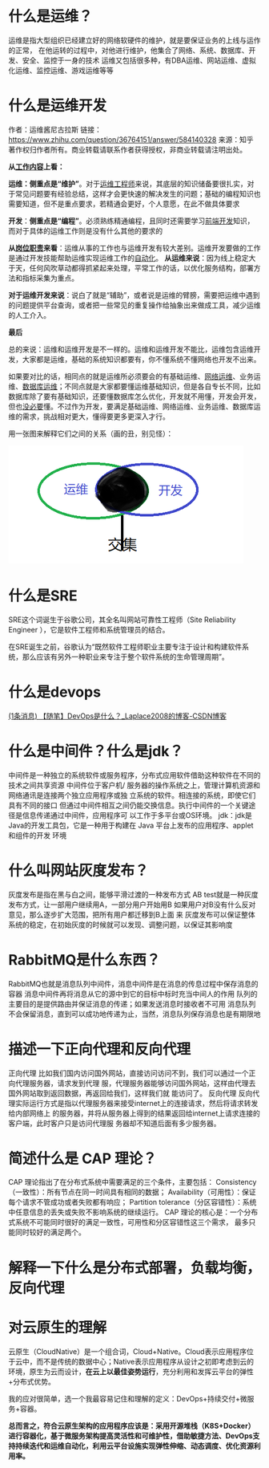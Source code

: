 # 什么是运维？

运维是指大型组织已经建立好的网络软硬件的维护，就是要保证业务的上线与运作的正常，
在他运转的过程中，对他进行维护，他集合了网络、系统、数据库、开发、安全、监控于一身的技术
运维又包括很多种，有DBA运维、网站运维、虚拟化运维、监控运维、游戏运维等等

# 什么是运维开发

作者：运维酱尼古拉斯
链接：https://www.zhihu.com/question/36764151/answer/584140328
来源：知乎
著作权归作者所有。商业转载请联系作者获得授权，非商业转载请注明出处。



**从[工作内容](https://www.zhihu.com/search?q=工作内容&search_source=Entity&hybrid_search_source=Entity&hybrid_search_extra={"sourceType"%3A"answer"%2C"sourceId"%3A584140328})上看：** 

**运维：侧重点是“维护”**。对于[运维工程师](https://www.zhihu.com/search?q=运维工程师&search_source=Entity&hybrid_search_source=Entity&hybrid_search_extra={"sourceType"%3A"answer"%2C"sourceId"%3A584140328})来说，其底层的知识储备要很扎实，对于常见问题要有经验总结，这样才会更快速的解决发生的问题；基础的编程知识也需要知道，但不是重点要求，若精通会更好，个人意愿，在此不做具体要求 

**开发**：**侧重点是“编程”**。必须熟练精通编程，且同时还需要学习[前端开发](https://www.zhihu.com/search?q=前端开发&search_source=Entity&hybrid_search_source=Entity&hybrid_search_extra={"sourceType"%3A"answer"%2C"sourceId"%3A584140328})知识，而对于具体的运维工作则是没有什么其他的要求的 



**从[岗位职责](https://www.zhihu.com/search?q=岗位职责&search_source=Entity&hybrid_search_source=Entity&hybrid_search_extra={"sourceType"%3A"answer"%2C"sourceId"%3A584140328})来看**：运维从事的工作也与运维开发有较大差别。运维开发要做的工作是通过开发技能帮助运维实现运维工作的[自动化](https://www.zhihu.com/search?q=自动化&search_source=Entity&hybrid_search_source=Entity&hybrid_search_extra={"sourceType"%3A"answer"%2C"sourceId"%3A584140328})。
    **从运维来说**：因为线上稳定大于天，任何风吹草动都得抓紧起来处理，平常工作的话，以优化服务结构，部署方法和指标采集为重点。 

**对于运维开发来说**：说白了就是“辅助”，或者说是运维的臂膀，需要把运维中遇到的问题提供平台查询，或者把一些常见的重复操作给抽象出来做成工具，减少运维的人工介入。 


**最后** 

总的来说：运维和运维开发是不一样的。运维和运维开发不能比，运维包含运维开发，大家都是运维，基础的系统知识都要有，你不懂系统不懂网络也开发不出来。 

如果要对比的话，相同点的就是运维所必须要会的有基础运维、[网络运维](https://www.zhihu.com/search?q=网络运维&search_source=Entity&hybrid_search_source=Entity&hybrid_search_extra={"sourceType"%3A"answer"%2C"sourceId"%3A584140328})、业务运维、[数据库运维](https://www.zhihu.com/search?q=数据库运维&search_source=Entity&hybrid_search_source=Entity&hybrid_search_extra={"sourceType"%3A"answer"%2C"sourceId"%3A584140328})；不同点就是大家都要懂运维基础知识，但是各自专长不同，比如数据库除了要有基础知识，还要懂数据库怎么优化，开发就不用懂，开发会开发，但也[没必要](https://www.zhihu.com/search?q=没必要&search_source=Entity&hybrid_search_source=Entity&hybrid_search_extra={"sourceType"%3A"answer"%2C"sourceId"%3A584140328})懂。不过作为开发，要满足基础运维、网络运维、业务运维、数据库运维的需求，挑战相对更大，懂得要更多更深入才行。 



用一张图来解释它们之间的关系（画的丑，别见怪）： 





![img](assets/v2-f4966e9ac5cf95ef866dbcc528353646_720w.png)

# 什么是SRE

SRE这个词诞生于谷歌公司，其全名叫网站可靠性工程师（Site Reliability Engineer ），它是软件工程师和系统管理员的结合。

在SRE诞生之前，谷歌认为“既然软件工程师职业主要专注于设计和构建软件系统，那么应该有另外一种职业来专注于整个软件系统的生命管理周期”。

# 什么是devops

[(1条消息) 【随笔】DevOps是什么？_Laplace2008的博客-CSDN博客](https://blog.csdn.net/wkkan/article/details/131208804)

# 什么是中间件？什么是jdk？

中间件是一种独立的系统软件或服务程序，分布式应用软件借助这种软件在不同的技术之间共享资源
中间件位于客户机/ 服务器的操作系统之上，管理计算机资源和网络通讯是连接两个独立应用程序或独
立系统的软件。相连接的系统，即使它们具有不同的接口
但通过中间件相互之间仍能交换信息。执行中间件的一个关键途径是信息传递通过中间件，应用程序可
以工作于多平台或OS环境。
jdk：jdk是Java的开发工具包，它是一种用于构建在 Java 平台上发布的应用程序、applet 和组件的开发
环境

# 什么叫网站灰度发布？

灰度发布是指在黑与白之间，能够平滑过渡的一种发布方式
AB test就是一种灰度发布方式，让一部用户继续用A，一部分用户开始用B
如果用户对B没有什么反对意见，那么逐步扩大范围，把所有用户都迁移到B上面 来
灰度发布可以保证整体系统的稳定，在初始灰度的时候就可以发现、调整问题，以保证其影响度

# RabbitMQ是什么东西？

RabbitMQ也就是消息队列中间件，消息中间件是在消息的传息过程中保存消息的容器
消息中间件再将消息从它的源中到它的目标中标时充当中间人的作用
队列的主要目的是提供路由并保证消息的传递；如果发送消息时接收者不可用
消息队列不会保留消息，直到可以成功地传递为止，当然，消息队列保存消息也是有期限地

# 描述一下正向代理和反向代理
正向代理
比如我们国内访问国外网站，直接访问访问不到，我们可以通过一个正向代理服务器，请求发到代理
服，代理服务器能够访问国外网站，这样由代理去国外网站取到返回数据，再返回给我们，这样我们就
能访问了。
反向代理
反向代理实际运行方式是指以代理服务器来接受internet上的连接请求，然后将请求转发给内部网络上
的服务器，并将从服务器上得到的结果返回给internet上请求连接的客户端，此时客户只是访问代理服
务器却不知道后面有多少服务器。

# 简述什么是 CAP 理论？
CAP 理论指出了在分布式系统中需要满足的三个条件，主要包括：
Consistency（一致性）：所有节点在同一时间具有相同的数据；
Availability（可用性）：保证每个请求不管成功或者失败都有响应；
Partition tolerance（分区容错性）：系统中任意信息的丢失或失败不影响系统的继续运行。
CAP 理论的核心是：一个分布式系统不可能同时很好的满足一致性，可用性和分区容错性这三个需求，
最多只能同时较好的满足两个。

# 解释一下什么是分布式部署，负载均衡，反向代理

# 对云原生的理解

云原生（CloudNative）是一个组合词，Cloud+Native。Cloud表示应用程序位于云中，而不是传统的数据中心；Native表示应用程序从设计之初即考虑到云的环境，原生为云而设计，**在云上以最佳姿势运行**，充分利用和发挥云平台的弹性+分布式优势。



我的应对很简单，选一个我最容易记住和理解的定义：DevOps+持续交付+微服务+容器。

**总而言之，符合云原生架构的应用程序应该是：采用开源堆栈（K8S+Docker）进行容器化，基于微服务架构提高灵活性和可维护性，借助敏捷方法、DevOps支持持续迭代和运维自动化，利用云平台设施实现弹性伸缩、动态调度、优化资源利用率。**